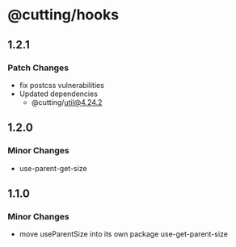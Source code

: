 # @cutting/hooks

## 1.2.1

### Patch Changes

- fix postcss vulnerabilities
- Updated dependencies
  - @cutting/util@4.24.2

## 1.2.0

### Minor Changes

- use-parent-get-size

## 1.1.0

### Minor Changes

- move useParentSize into its own package use-get-parent-size
